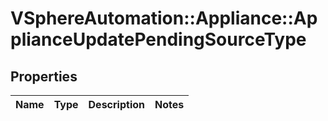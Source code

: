 # VSphereAutomation::Appliance::ApplianceUpdatePendingSourceType

## Properties
Name | Type | Description | Notes
------------ | ------------- | ------------- | -------------


